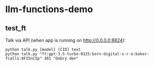 # llm-functions-demo

## test_ft

Talk via API (when app is running on http://0.0.0.0:8824):
```
python talk.py [model] [CID] text
python talk.py "ft:gpt-3.5-turbo-0125:born-digital-s-r-o:baker-fcalls:9FI5nCSp" 301 "Dobrý den"
```
